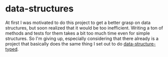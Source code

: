 # data-structures

At first I was motivated to do this project to get a better grasp on data structures, but soon realized that it would be too inefficient. Writing a ton of methods and tests for them takes a bit too much time even for simple structures. So I'm giving up, especially considering that there already is a project that basically does the same thing I set out to do [data-structure-typed](https://github.com/zrwusa/data-structure-typed/tree/main).
